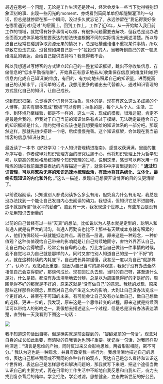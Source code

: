 最近在思考一个问题，无论是工作生活还是读书，经常会发生一些当下觉得特别印象深刻的事、出现一些闪光的moment、亦或看到简简单单但却醍醐灌顶的一句话，但总是就停留在那一个瞬间，没过多久就忘记了。永远停留在"我记得我好像在哪里遇到过/见过”的层面上。回到工作上，工作了近6年，从一开始踏入我目前工作的领域，就觉得有好多事情可以做，有很多问题需要去解决，但我总是没办法全面而又成体系地将想要表达的想法快速根据不同的实际情况去阐述清楚。所以导致自己经常在碰到争取资源无果的情况下，总是吐槽谁谁谁不重视某件事情，所以导致它没法完成。没曾想如果自己是一个"拉投资”的人，当我听到自己的这一顿思维混乱的表达，会给自己提供支持吗？我觉得我不会。

所以我想通过写博客的方式建立起自己的一整套知识框架，跳出不停收集信息、存储信息的"低水平勤奋陷阱”，开始真正有意识地去从[收集保存信息]的维度转向[将信息内化成自己知识]的维度，有目的、有方向地去积累自己的知识量，进而提高自己的认知水平。用简单的话说，我想用更多的输出去代替输入，通过知识管理的方式显化自己的知识，让自己成长。

说到知识框架，总觉得这个词具体又抽象。具体的是，现在有这么这么多成熟的个人博客，其实有很多现成“模板”可以套用；抽象的是，每个人从个人、生活、工作、到环境乃至经验，都是不一样的，这么一来，现成的模板，很难适配，肯定不是最适合我的。但我对于自己当前的知识体系有点过于模糊，无法确定最适合自己的知识框架是什么，隐约觉得它应该也是我想要描绘的知识体系的一部分吧。那既然这样，那就先初步搭建一个吧，后续慢慢完善。这个知识框架，会体现在我当前博客的信息/知识分类上。

最近读了一本书《好好学习：个人知识管理精进指南》，感觉收获满满。里面的推荐序写着，作者成甲对知识管理方面的研究烂熟于心，他将知识管理上升为哲学思考，以更高的思维格局统领整个知识管理的过程。说到这里，感觉可以再次用一句精炼的话把我前面想要表达的内容描述一遍了，就像书中序言里提到的：“ **通过知识管理，可以将繁杂无序的知识迅速地梳理盘活，有效地将其系统化、立体化，最终实现知识的内化和外化** 。”这么一描述，发现自己想要开设博客的目的又更清晰了。

以前说起阅读，只知道别人都说阅读多么多么有用，但究竟为什么有用呢，我总是没办法找到一个能让自己发自内心去阅读的动力。我想读，但知识它总不进脑呀，这不就是所谓“低水平的勤奋”。直到有一天，我发现这个世界上，有些东西是没有办法用知识去衡量的

以前的自己曾经有过一些“天真”的想法，比如说以为人基本就是定型的，聪明人和普通人就是有巨大的鸿沟，普通人再勤奋也比不上那些有天赋或本身就有积累的人，他们仿佛轻轻一跃就能抵达终点。再往高一层说，原来这是一种观念，一种价值观？这种价值观给自己带来的影响就是让自己持续地固守，害怕外界否认自己，让自己内心变得敏感，经常会有自卑的心态。打比方当自己做错一件事情的时候，会不自觉地以为自己就是那样的人，同时又害怕别人知道自己的是一个"不好”的人。就在这种持续的内耗底下，自己成长异常缓慢，我甚至一度以为自己"就那样了”，认命了。观念如此重要，就因为自己当时的那种观念，我似乎没有办法全然相信自己会变得更好，那谈何成长。现在回过头去想，当时的自己呀，甚至连什么是对，什么是错，都没有办法清晰地去分辨，总是以为周围觉得好的才是好的，周围觉得不好的那就是不好的，原来这就是“没有做自己”的意思。我猛的发现，原来那些这样那样的观念，居然对自己会产生这么大的影响，大到让自己没办法变成一个更好的人，甚至在不可知的未来，有可能会让自己没有办法做自己，做自己想做的选择。更进一步的，我发现，原来这是一个思维转变的过程，原来这就是持续阅读可以带给人的影响之一，我很想去描述这么一个过程，但是总是没有办法表达清楚，直到有一天我看到下图这一句话：

![](http://120.79.0.214/wp-content/uploads/2023/07/image.png)


我不知道这句话出自哪，但是确实就是前面提到的，“醍醐灌顶的一句话”。观念对自身的成长如此重要，而清晰的自我表达也同样重要。犹记得一句话，对我同样影响深远：“语言是思维的产物，同时反过来又会影响思维，两者形影相随，密不可分。” 我认为这也是一种观念，并且有改变我一些行为。我想清晰地描述自己的思维，表达自己那些赞同或不赞同的各种各样的观点，表达自己是怎么看待和认识这个世界的，表达自己是怎样思考和解决问题的，那我就写下来吧，把这个途径当做认识自己的主要方式，再在日常的工作生活中不断地自我反思和自我纠正，奋力去找到复杂背后的纯粹。学会拒绝，学会过滤，思想健全，立志做新世纪的好公民。

